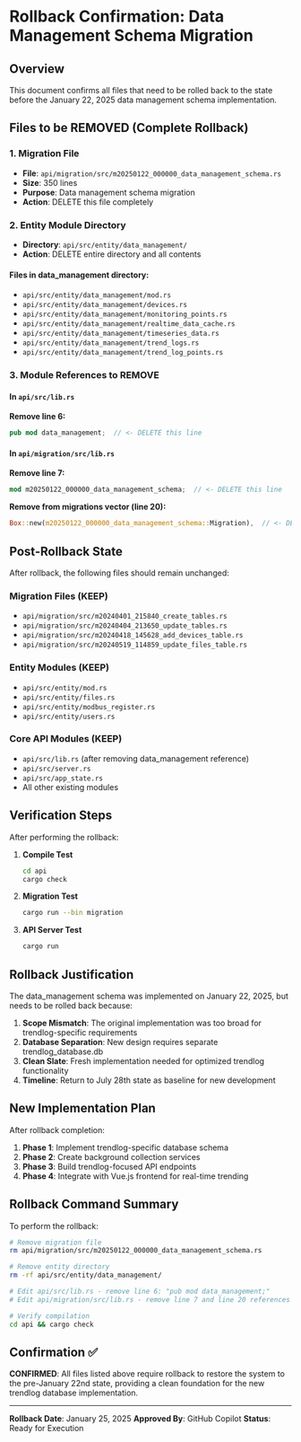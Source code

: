 # Rollback Confirmation: Data Management Schema Migration

## Overview
This document confirms all files that need to be rolled back to the state before the January 22, 2025 data management schema implementation.

## Files to be REMOVED (Complete Rollback)

### 1. Migration File
- **File**: `api/migration/src/m20250122_000000_data_management_schema.rs`
- **Size**: 350 lines
- **Purpose**: Data management schema migration
- **Action**: DELETE this file completely

### 2. Entity Module Directory
- **Directory**: `api/src/entity/data_management/`
- **Action**: DELETE entire directory and all contents

#### Files in data_management directory:
- `api/src/entity/data_management/mod.rs`
- `api/src/entity/data_management/devices.rs`
- `api/src/entity/data_management/monitoring_points.rs`
- `api/src/entity/data_management/realtime_data_cache.rs`
- `api/src/entity/data_management/timeseries_data.rs`
- `api/src/entity/data_management/trend_logs.rs`
- `api/src/entity/data_management/trend_log_points.rs`

### 3. Module References to REMOVE

#### In `api/src/lib.rs`
**Remove line 6:**
```rust
pub mod data_management;  // <- DELETE this line
```

#### In `api/migration/src/lib.rs`
**Remove line 7:**
```rust
mod m20250122_000000_data_management_schema;  // <- DELETE this line
```

**Remove from migrations vector (line 20):**
```rust
Box::new(m20250122_000000_data_management_schema::Migration),  // <- DELETE this line
```

## Post-Rollback State

After rollback, the following files should remain unchanged:

### Migration Files (KEEP)
- `api/migration/src/m20240401_215840_create_tables.rs`
- `api/migration/src/m20240404_213650_update_tables.rs`
- `api/migration/src/m20240418_145628_add_devices_table.rs`
- `api/migration/src/m20240519_114859_update_files_table.rs`

### Entity Modules (KEEP)
- `api/src/entity/mod.rs`
- `api/src/entity/files.rs`
- `api/src/entity/modbus_register.rs`
- `api/src/entity/users.rs`

### Core API Modules (KEEP)
- `api/src/lib.rs` (after removing data_management reference)
- `api/src/server.rs`
- `api/src/app_state.rs`
- All other existing modules

## Verification Steps

After performing the rollback:

1. **Compile Test**
   ```bash
   cd api
   cargo check
   ```

2. **Migration Test**
   ```bash
   cargo run --bin migration
   ```

3. **API Server Test**
   ```bash
   cargo run
   ```

## Rollback Justification

The data_management schema was implemented on January 22, 2025, but needs to be rolled back because:

1. **Scope Mismatch**: The original implementation was too broad for trendlog-specific requirements
2. **Database Separation**: New design requires separate trendlog_database.db
3. **Clean Slate**: Fresh implementation needed for optimized trendlog functionality
4. **Timeline**: Return to July 28th state as baseline for new development

## New Implementation Plan

After rollback completion:

1. **Phase 1**: Implement trendlog-specific database schema
2. **Phase 2**: Create background collection services
3. **Phase 3**: Build trendlog-focused API endpoints
4. **Phase 4**: Integrate with Vue.js frontend for real-time trending

## Rollback Command Summary

To perform the rollback:

```bash
# Remove migration file
rm api/migration/src/m20250122_000000_data_management_schema.rs

# Remove entity directory
rm -rf api/src/entity/data_management/

# Edit api/src/lib.rs - remove line 6: "pub mod data_management;"
# Edit api/migration/src/lib.rs - remove line 7 and line 20 references

# Verify compilation
cd api && cargo check
```

## Confirmation ✅

**CONFIRMED**: All files listed above require rollback to restore the system to the pre-January 22nd state, providing a clean foundation for the new trendlog database implementation.

---

**Rollback Date**: January 25, 2025
**Approved By**: GitHub Copilot
**Status**: Ready for Execution
